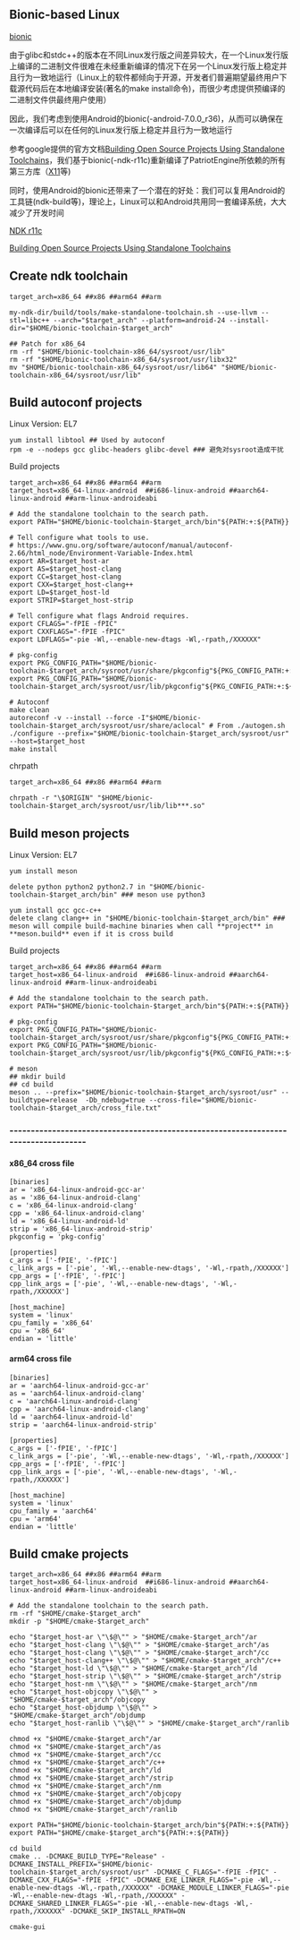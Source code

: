 ## Bionic-based Linux  
[bionic](https://android.googlesource.com/platform/bionic)  

由于glibc和stdc++的版本在不同Linux发行版之间差异较大，在一个Linux发行版上编译的二进制文件很难在未经重新编译的情况下在另一个Linux发行版上稳定并且行为一致地运行（Linux上的软件都倾向于开源，开发者们普遍期望最终用户下载源代码后在本地编译安装(著名的make install命令)，而很少考虑提供预编译的二进制文件供最终用户使用）  

因此，我们考虑到使用Android的bionic(-android-7.0.0_r36)，从而可以确保在一次编译后可以在任何的Linux发行版上稳定并且行为一致地运行  

参考google提供的官方文档[Building Open Source Projects Using Standalone Toolchains](https://developer.android.com/ndk/guides/standalone_toolchain#building_open_source_projects_using_standalone_toolchains)，我们基于bionic(-ndk-r11c)重新编译了PatriotEngine所依赖的所有第三方库（[X11](X11/README.md)等)  

同时，使用Android的bionic还带来了一个潜在的好处：我们可以复用Android的工具链(ndk-build等)，理论上，Linux可以和Android共用同一套编译系统，大大减少了开发时间  

[NDK r11c](https://developer.android.com/ndk/downloads/older_releases)  
  
[Building Open Source Projects Using Standalone Toolchains](https://developer.android.com/ndk/guides/standalone_toolchain#building_open_source_projects_using_standalone_toolchains)  

## Create ndk toolchain  
  
```
target_arch=x86_64 ##x86 ##arm64 ##arm

my-ndk-dir/build/tools/make-standalone-toolchain.sh --use-llvm --stl=libc++ --arch="$target_arch" --platform=android-24 --install-dir="$HOME/bionic-toolchain-$target_arch"

## Patch for x86_64 
rm -rf "$HOME/bionic-toolchain-x86_64/sysroot/usr/lib"
rm -rf "$HOME/bionic-toolchain-x86_64/sysroot/usr/libx32"
mv "$HOME/bionic-toolchain-x86_64/sysroot/usr/lib64" "$HOME/bionic-toolchain-x86_64/sysroot/usr/lib"
```  

## Build autoconf projects

Linux Version: EL7  
```
yum install libtool ## Used by autoconf
rpm -e --nodeps gcc glibc-headers glibc-devel ### 避免对sysroot造成干扰
```

Build projects  
```  
target_arch=x86_64 ##x86 ##arm64 ##arm
target_host=x86_64-linux-android  ##i686-linux-android ##aarch64-linux-android ##arm-linux-androideabi

# Add the standalone toolchain to the search path.
export PATH="$HOME/bionic-toolchain-$target_arch/bin"${PATH:+:${PATH}}

# Tell configure what tools to use.
# https://www.gnu.org/software/autoconf/manual/autoconf-2.66/html_node/Environment-Variable-Index.html
export AR=$target_host-ar
export AS=$target_host-clang
export CC=$target_host-clang
export CXX=$target_host-clang++
export LD=$target_host-ld
export STRIP=$target_host-strip

# Tell configure what flags Android requires.
export CFLAGS="-fPIE -fPIC"
export CXXFLAGS="-fPIE -fPIC"
export LDFLAGS="-pie -Wl,--enable-new-dtags -Wl,-rpath,/XXXXXX"

# pkg-config
export PKG_CONFIG_PATH="$HOME/bionic-toolchain-$target_arch/sysroot/usr/share/pkgconfig"${PKG_CONFIG_PATH:+:${PKG_CONFIG_PATH}}
export PKG_CONFIG_PATH="$HOME/bionic-toolchain-$target_arch/sysroot/usr/lib/pkgconfig"${PKG_CONFIG_PATH:+:${PKG_CONFIG_PATH}}

# Autoconf
make clean
autoreconf -v --install --force -I"$HOME/bionic-toolchain-$target_arch/sysroot/usr/share/aclocal" # From ./autogen.sh
./configure --prefix="$HOME/bionic-toolchain-$target_arch/sysroot/usr" --host=$target_host
make install
```  

chrpath  
```
target_arch=x86_64 ##x86 ##arm64 ##arm

chrpath -r "\$ORIGIN" "$HOME/bionic-toolchain-$target_arch/sysroot/usr/lib/lib***.so"
```

## Build meson projects 

Linux Version: EL7  
```
yum install meson

delete python python2 python2.7 in "$HOME/bionic-toolchain-$target_arch/bin" ### meson use python3

yum install gcc gcc-c++
delete clang clang++ in "$HOME/bionic-toolchain-$target_arch/bin" ### meson will compile build-machine binaries when call **project** in **meson.build** even if it is cross build

```

Build projects  
```  
target_arch=x86_64 ##x86 ##arm64 ##arm
target_host=x86_64-linux-android  ##i686-linux-android ##aarch64-linux-android ##arm-linux-androideabi

# Add the standalone toolchain to the search path.
export PATH="$HOME/bionic-toolchain-$target_arch/bin"${PATH:+:${PATH}}

# pkg-config
export PKG_CONFIG_PATH="$HOME/bionic-toolchain-$target_arch/sysroot/usr/share/pkgconfig"${PKG_CONFIG_PATH:+:${PKG_CONFIG_PATH}}
export PKG_CONFIG_PATH="$HOME/bionic-toolchain-$target_arch/sysroot/usr/lib/pkgconfig"${PKG_CONFIG_PATH:+:${PKG_CONFIG_PATH}}

# meson
## mkdir build
## cd build
meson .. --prefix="$HOME/bionic-toolchain-$target_arch/sysroot/usr" --buildtype=release  -Db_ndebug=true --cross-file="$HOME/bionic-toolchain-$target_arch/cross_file.txt" 
```  

### -----------------------------------------------------------------------------------  

#### x86_64 cross file
```
[binaries]
ar = 'x86_64-linux-android-gcc-ar'
as = 'x86_64-linux-android-clang'
c = 'x86_64-linux-android-clang'
cpp = 'x86_64-linux-android-clang'
ld = 'x86_64-linux-android-ld'
strip = 'x86_64-linux-android-strip'
pkgconfig = 'pkg-config'

[properties]
c_args = ['-fPIE', '-fPIC']
c_link_args = ['-pie', '-Wl,--enable-new-dtags', '-Wl,-rpath,/XXXXXX']
cpp_args = ['-fPIE', '-fPIC']
cpp_link_args = ['-pie', '-Wl,--enable-new-dtags', '-Wl,-rpath,/XXXXXX']

[host_machine]
system = 'linux'
cpu_family = 'x86_64'
cpu = 'x86_64'
endian = 'little'
```

#### arm64 cross file
```
[binaries]
ar = 'aarch64-linux-android-gcc-ar'
as = 'aarch64-linux-android-clang'
c = 'aarch64-linux-android-clang'
cpp = 'aarch64-linux-android-clang'
ld = 'aarch64-linux-android-ld'
strip = 'aarch64-linux-android-strip'

[properties]
c_args = ['-fPIE', '-fPIC']
c_link_args = ['-pie', '-Wl,--enable-new-dtags', '-Wl,-rpath,/XXXXXX']
cpp_args = ['-fPIE', '-fPIC']
cpp_link_args = ['-pie', '-Wl,--enable-new-dtags', '-Wl,-rpath,/XXXXXX']

[host_machine]
system = 'linux'
cpu_family = 'aarch64'
cpu = 'arm64'
endian = 'little'
```

## Build cmake projects 


```  
target_arch=x86_64 ##x86 ##arm64 ##arm
target_host=x86_64-linux-android  ##i686-linux-android ##aarch64-linux-android ##arm-linux-androideabi

# Add the standalone toolchain to the search path.
rm -rf "$HOME/cmake-$target_arch"
mkdir -p "$HOME/cmake-$target_arch"

echo "$target_host-ar \"\$@\"" > "$HOME/cmake-$target_arch"/ar
echo "$target_host-clang \"\$@\"" > "$HOME/cmake-$target_arch"/as
echo "$target_host-clang \"\$@\"" > "$HOME/cmake-$target_arch"/cc
echo "$target_host-clang++ \"\$@\"" > "$HOME/cmake-$target_arch"/c++
echo "$target_host-ld \"\$@\"" > "$HOME/cmake-$target_arch"/ld
echo "$target_host-strip \"\$@\"" > "$HOME/cmake-$target_arch"/strip
echo "$target_host-nm \"\$@\"" > "$HOME/cmake-$target_arch"/nm
echo "$target_host-objcopy \"\$@\"" > "$HOME/cmake-$target_arch"/objcopy
echo "$target_host-objdump \"\$@\"" > "$HOME/cmake-$target_arch"/objdump
echo "$target_host-ranlib \"\$@\"" > "$HOME/cmake-$target_arch"/ranlib

chmod +x "$HOME/cmake-$target_arch"/ar
chmod +x "$HOME/cmake-$target_arch"/as
chmod +x "$HOME/cmake-$target_arch"/cc
chmod +x "$HOME/cmake-$target_arch"/c++
chmod +x "$HOME/cmake-$target_arch"/ld
chmod +x "$HOME/cmake-$target_arch"/strip
chmod +x "$HOME/cmake-$target_arch"/nm
chmod +x "$HOME/cmake-$target_arch"/objcopy
chmod +x "$HOME/cmake-$target_arch"/objdump
chmod +x "$HOME/cmake-$target_arch"/ranlib

export PATH="$HOME/bionic-toolchain-$target_arch/bin"${PATH:+:${PATH}}
export PATH="$HOME/cmake-$target_arch"${PATH:+:${PATH}}

cd build
cmake .. -DCMAKE_BUILD_TYPE="Release" -DCMAKE_INSTALL_PREFIX="$HOME/bionic-toolchain-$target_arch/sysroot/usr" -DCMAKE_C_FLAGS="-fPIE -fPIC" -DCMAKE_CXX_FLAGS="-fPIE -fPIC" -DCMAKE_EXE_LINKER_FLAGS="-pie -Wl,--enable-new-dtags -Wl,-rpath,/XXXXXX" -DCMAKE_MODULE_LINKER_FLAGS="-pie -Wl,--enable-new-dtags -Wl,-rpath,/XXXXXX" -DCMAKE_SHARED_LINKER_FLAGS="-pie -Wl,--enable-new-dtags -Wl,-rpath,/XXXXXX" -DCMAKE_SKIP_INSTALL_RPATH=ON

cmake-gui

```